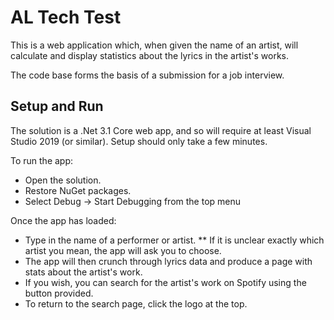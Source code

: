 # AL Tech Test
This is a web application which, when given the name of an artist, will calculate and display statistics about the lyrics in the artist's works.

The code base forms the basis of a submission for a job interview.

## Setup and Run
The solution is a .Net 3.1 Core web app, and so will require at least Visual Studio 2019 (or similar). Setup should only take a few minutes.

To run the app:
* Open the solution.
* Restore NuGet packages.
* Select Debug -> Start Debugging from the top menu

Once the app has loaded:
* Type in the name of a performer or artist.
** If it is unclear exactly which artist you mean, the app will ask you to choose.
* The app will then crunch through lyrics data and produce a page with stats about the artist's work.
* If you wish, you can search for the artist's work on Spotify using the button provided.
* To return to the search page, click the logo at the top.
